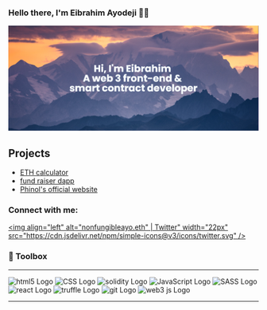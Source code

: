 ### Hello there, I'm Eibrahim Ayodeji 👋🏽

<img src="banner.png" alt="banner">

 ## Projects
 - <a href="https://eth-converter-4cbz.vercel.app/"> ETH calculator </a> 
 - <a href="https://fund-raiser.vercel.app/"> fund raiser dapp </a>
 - <a href="https://phinol.com"> Phinol's official website </a>

### Connect with me:


 [<img align="left" alt="nonfungibleayo.eth" | Twitter" width="22px" src="https://cdn.jsdelivr.net/npm/simple-icons@v3/icons/twitter.svg" />](https://twitter.com/0x_founder) <br>

### 🧰 Toolbox

---

<img src="https://cdn.worldvectorlogo.com/logos/html5-2.svg" alt="html5 Logo" width="50" height="50"/> <img src="https://cdn.worldvectorlogo.com/logos/css-3.svg" alt="CSS Logo" width="50" height="50"/> <img src="https://cdn.worldvectorlogo.com/logos/solidity.svg" alt="solidity Logo" width="50" height="50"/> <img src="https://cdn.worldvectorlogo.com/logos/javascript-1.svg" alt="JavaScript Logo" width="50" height="50"/> <img src="https://cdn.worldvectorlogo.com/logos/sass-1.svg" alt="SASS Logo" width="50" height="50"/> <img src="https://cdn.worldvectorlogo.com/logos/react-2.svg" alt="react Logo" width="50" height="50"/> <img src="https://seeklogo.com/images/T/truffle-logo-2DC7EBABF2-seeklogo.com.png?v=637807957740000000" alt="truffle Logo" width="50" height="50"/> <img src="https://cdn.worldvectorlogo.com/logos/git.svg" alt="git Logo" width="50" height="50"/> <img src="https://seeklogo.com/images/W/web3js-logo-62DEE79B50-seeklogo.com.png?v=637807958120000000" alt="web3 js Logo" width="50" height="50"/>

---
